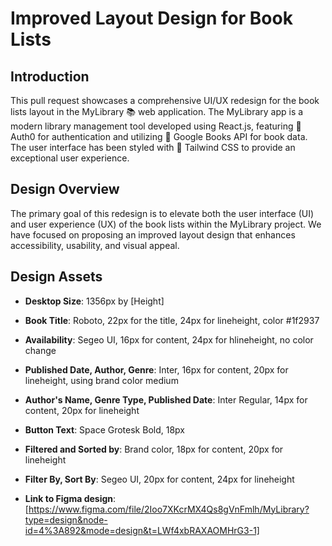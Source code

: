 # Improved Layout Design for Book Lists

## Introduction
This pull request showcases a comprehensive UI/UX redesign for the book lists layout in the MyLibrary 📚 web application. The MyLibrary app is a modern library management tool developed using React.js, featuring 🔐 Auth0 for authentication and utilizing 📖 Google Books API for book data. The user interface has been styled with 🎨 Tailwind CSS to provide an exceptional user experience.

## Design Overview
The primary goal of this redesign is to elevate both the user interface (UI) and user experience (UX) of the book lists within the MyLibrary project. We have focused on proposing an improved layout design that enhances accessibility, usability, and visual appeal.

## Design Assets
- **Desktop Size**: 1356px by [Height]
- **Book Title**: Roboto, 22px for the title, 24px for lineheight, color #1f2937
- **Availability**: Segeo UI, 16px for content, 24px for hlineheight, no color change
- **Published Date, Author, Genre**: Inter, 16px for content, 20px for lineheight, using brand color medium
- **Author's Name, Genre Type, Published Date**: Inter Regular, 14px for content, 20px for lineheight
- **Button Text**: Space Grotesk Bold, 18px
- **Filtered and Sorted by**: Brand color, 18px for content, 20px for lineheight
- **Filter By, Sort By**: Segeo UI, 20px for content, 24px for lineheight

- **Link to Figma design**: [https://www.figma.com/file/2Ioo7XKcrMX4Qs8gVnFmlh/MyLibrary?type=design&node-id=4%3A892&mode=design&t=LWf4xbRAXAOMHrG3-1]
